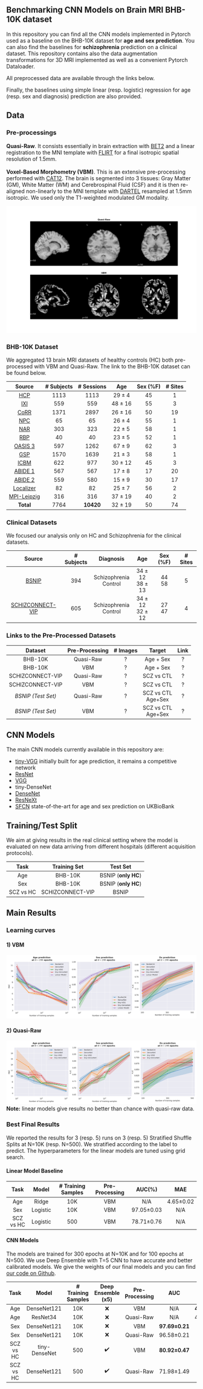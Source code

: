 
## Benchmarking CNN Models on Brain MRI BHB-10K dataset

In this repository you can find all the CNN models implemented in Pytorch used as a baseline on the 
BHB-10K dataset for **age and sex prediction**. You can also find the baselines for **schizophrenia** prediction
on a clinical dataset. This repository contains also the data augmentation transformations for 3D MRI implemented as well
as a convenient Pytorch Dataloader.

All preprocessed data are available through the links below. 

Finally, the baselines using simple linear (resp. logistic) regression for age
(resp. sex and diagnosis) prediction are also provided.

## Data 
### Pre-processings

**Quasi-Raw**. It consists essentially in brain extraction with [BET2](http://poc.vl-e.nl/distribution/manual/fsl-3.2/bet2) 
and a linear registration to the MNI template with [FLIRT](https://fsl.fmrib.ox.ac.uk/fsl/fslwiki/FLIRT) for a final 
isotropic spatial resolution of 1.5mm.\
\
**Voxel-Based Morphometry (VBM)**. This is an extensive pre-processing performed with [CAT12](http://www.neuro.uni-jena.de/cat/). 
The brain is segmented into 3 tissues: Gray Matter (GM), White Matter (WM) and Cerebrospinal Fluid (CSF) and it is then re-aligned 
non-linearly to the MNI template with [DARTEL](https://pubmed.ncbi.nlm.nih.gov/17761438) resampled at 1.5mm isotropic.
 We used only the T1-weighted modulated GM modality.  

![Alt text](images/cat12_quasi_raw_examples.png)


### BHB-10K Dataset 

We aggregated 13 brain MRI datasets of healthy controls (HC) both pre-processed with VBM and Quasi-Raw.
The link to the BHB-10K dataset can be found below. 

**Source**  | **# Subjects**  | **# Sessions** | **Age** | **Sex (\%F)** | **# Sites**
:---: | :---: | :---: | :---: | :---: | :---: | 
[HCP](https://www.humanconnectome.org/study/hcp-young-adult)  | 1113 | 1113 | 29 ± 4 | 45 | 1
[IXI](http://brain-development.org/ixi-dataset) | 559 | 559 | 48 ± 16 | 55 | 3 
[CoRR](https://www.nitrc.org/projects/fcon_1000) | 1371 | 2897 | 26 ± 16 | 50 | 19
[NPC](https://openneuro.org/datasets/ds002330/versions/1.1.0) | 65 | 65 | 26 ± 4 | 55 | 1
[NAR](https://openneuro.org/datasets/ds002345/versions/1.0.1) | 303 | 323 | 22 ± 5 | 58 | 1
[RBP](https://openneuro.org/datasets/ds002247/versions/1.0.0) | 40 | 40 | 23 ± 5 | 52 | 1
[OASIS 3](https://www.oasis-brains.org) | 597 | 1262 | 67 ± 9 | 62 | 3
[GSP](https://dataverse.harvard.edu/dataset.xhtml?persistentId=doi:10.7910/DVN/25833) | 1570 | 1639 | 21 ± 3 | 58 | 1
[ICBM](https://ida.loni.usc.edu) | 622 | 977 | 30 ± 12 | 45 | 3
[ABIDE 1](http://fcon_1000.projects.nitrc.org/indi/abide) | 567 | 567 | 17 ± 8 | 17 | 20
[ABIDE 2](http://fcon_1000.projects.nitrc.org/indi/abide) | 559 | 580 | 15 ± 9 | 30 | 17
[Localizer](http://brainomics.cea.fr/localizer/localizer) | 82 | 82 | 25 ± 7 | 56 | 2
[MPI-Leipzig](https://openneuro.org/datasets/ds000221/versions/00002) | 316 | 316 | 37 ± 19 | 40 | 2
**Total** | 7764 | **10420** | 32 ± 19 | 50 | 74 


### Clinical Datasets

We focused our analysis only on HC and Schizophrenia for the clinical datasets.

**Source**  | **# Subjects** | **Diagnosis** | **Age** | **Sex (\%F)** | **# Sites**
:---: | :---: | :---: | :---: | :---: | :---: | 
[BSNIP](https://academic.oup.com/schizophreniabulletin/article/40/Suppl_2/S131/1933599)  | 394 | Schizophrenia<br>Control | 34 ± 12<br>38 ± 13  | 44<br>58  | 5 
[SCHIZCONNECT-VIP](http://schizconnect.org) | 605 | Schizophrenia<br>Control | 34 ± 12<br>32 ± 12  | 27<br>47  | 4 

### Links to the Pre-Processed Datasets

**Dataset** | **Pre-Processing** | **# Images** | **Target**|  **Link** 
|:---:|:---:|:---:|:---:|:---:|
BHB-10K |  Quasi-Raw | ?  | Age + Sex | ? |
BHB-10K | VBM | ? | Age + Sex | ? | 
SCHIZCONNECT-VIP | Quasi-Raw | ? | SCZ vs CTL | ? |
SCHIZCONNECT-VIP | VBM | ? | SCZ vs CTL | ? |
*BSNIP (Test Set)* | Quasi-Raw | ? | SCZ vs CTL<br>Age+Sex | ? |
*BSNIP (Test Set)* | VBM | ? | SCZ vs CTL<br>Age+Sex | ? |

  
## CNN Models

The main CNN models currently available in this repository are:
* [tiny-VGG](https://www.sciencedirect.com/science/article/pii/S1053811917306407) initially built for age prediction, it remains a competitive network
* [ResNet](https://arxiv.org/abs/1512.03385)
* [VGG](https://arxiv.org/abs/1409.1556)
* tiny-DenseNet
* [DenseNet](https://arxiv.org/abs/1608.06993)
* [ResNeXt](https://arxiv.org/abs/1611.05431)
* [SFCN](https://www.sciencedirect.com/science/article/pii/S1361841520302358) state-of-the-art for age and sex prediction on UKBioBank



## Training/Test Split

We aim at giving results in the real clinical setting where the model is evaluated on new data arriving from
different hospitals (different acquisition protocols). 

Task | Training Set | Test Set | 
|:---: | :---: | :---: |
Age | BHB-10K | BSNIP (**only HC**)
Sex | BHB-10K | BSNIP (**only HC**)
SCZ vs HC | SCHIZCONNECT-VIP | BSNIP 

## Main Results
### Learning curves
#### 1) VBM
![Alt text](images/learning_curves_preproc_cat12.png)
#### 2) Quasi-Raw
![Alt text](images/learning_curves_preproc_quasi_raw.png)
**Note:**  linear models give results no better than chance with quasi-raw data.


### Best Final Results

We reported the results for 3 (resp. 5) runs on 3 (resp. 5) Stratified Shuffle Splits at N=10K (resp. N=500).
We stratified according to the label to predict. The hyperparameters for the linear models are tuned using grid search. 

#### Linear Model Baseline

**Task** | **Model** | **# Training Samples**| **Pre-Processing** | **AUC**(%) | **MAE**
|:---: | :---: |:---: | :---: | :---: | :---: |
Age | Ridge | 10K |  VBM | N/A | 4.65±0.02 
Sex | Logistic | 10K | VBM  | 97.05±0.03   | N/A
SCZ vs HC | Logistic | 500 | VBM | 78.71±0.76 | N/A

 

#### CNN Models

The models are trained for 300 epochs at N=10K and for 100 epochs at N=500. We use Deep Ensemble with T=5
CNN to have accurate and better calibrated models. We give the weights of our final 
models and you can find [our code on Github](). 

**Task** | **Model** | **# Training Samples**|  **Deep Ensemble (x5)** | **Pre-Processing** | **AUC** | **MAE**|**Weights**
|:---: | :---: | :---: | :---: | :---: | :---: | :---: | :---: |
Age | DenseNet121 | 10K |  ❌ |  VBM | N/A | **4.03±0.13** | [download]()
Age | ResNet34 | 10K |  ❌ |  Quasi-Raw | N/A | 4.84±0.26 | [download]()
Sex | DenseNet121 | 10K |  ❌️ | VBM | **97.69±0.21** | N/A | [download]()
Sex | DenseNet121 | 10K |  ❌️ | Quasi-Raw | 96.58±0.21 | N/A | [download]()
SCZ vs HC | tiny-DenseNet | 500 |  ✔️ | VBM | **80.92±0.47**| N/A | [download]()
SCZ vs HC | DenseNet121 |500 |  ✔️ | Quasi-Raw | 71.98±1.49 | N/A | [download]()






